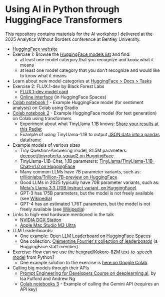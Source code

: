 # Using AI in Python through HuggingFace Transformers

This repository contains materials for the AI workshop I delivered at the 2025 Analytics Without Borders conference at Bentley University.

 - [HuggingFace website](https://huggingface.co/)
 - Exercise 1: Browse the [HuggingFace models list](https://huggingface.co/models) and find:
    - at least one model category that you recognize and know what it means
    - at least one model category that you don’t recognize and would like to know what it means
 - Learn about new model categories at [HuggingFace > Docs > Tasks](https://huggingface.co/tasks)
 - Exercise 2: FLUX.1-dev by Black Forest Labs
    - [FLUX.1-dev model card](https://huggingface.co/black-forest-labs/FLUX.1-dev)
    - [Online interface](https://huggingface.co/spaces/black-forest-labs/FLUX.1-dev) (in HuggingFace Spaces)
 - [Colab notebook 1](https://colab.research.google.com/drive/1NAh5OBwutWfFSnW47ANjT0zNdSRLaJ1F?usp=sharing) - Example HuggingFace model (for sentiment analysis) on Colab using Gradio
 - [Colab notebook 2](https://colab.research.google.com/drive/1qpmS-QZEnSdGtYw5ATWIctD08j-ERNq7?usp=sharing) - Example HuggingFace model (for text generation) on Colab using transformers
    - Experiment about what TinyLlama 1.1B knows: [Share your results at this Padlet](https://bentleyu.padlet.org/ncarter80/what-does-tinyllama-1-1b-know-7bw117qecj9f8u04)
    - Example of using TinyLlama-1.1B to output [JSON data into a pandas dataframe](https://colab.research.google.com/drive/1IDQVnBAE21uyH6Nhn8REku3Ir0Tukadh?usp=sharing)
 - Example models of various sizes
    - Tiny Question-Answering model, 81.5M parameters: [deepset/tinyroberta-squad2 on HuggingFace](https://huggingface.co/deepset/tinyroberta-squad2)
    - TinyLlama-1.1B-Chat, 1.1B parameters: [TinyLlama/TinyLlama-1.1B-Chat-v1.0 on HuggingFace](https://huggingface.co/TinyLlama/TinyLlama-1.1B-Chat-v1.0)
    - Many common LLMs have 7B parameter variants, such as: [trillionlabs/Trillion-7B-preview on HuggingFace](https://huggingface.co/trillionlabs/Trillion-7B-preview)
    - Good LLMs in 2025 typically have 70B parameter variants, such as: [Meta's Llama 3.3 (70B Instruct variant, on HuggingFace)](https://huggingface.co/meta-llama/Llama-3.3-70B-Instruct)
    - GPT-3 has 175B parameters, but the model is not freely available (see [Wikipedia](https://en.wikipedia.org/wiki/GPT-3))
    - GPT-4 has an estimated 1.76T parameters, but the model is not freely available (see [Wikipedia](https://en.wikipedia.org/wiki/GPT-4))
 - Links to high-end hardware mentioned in the talk
    - [NVIDIA DGX Station](https://www.nvidia.com/en-us/products/workstations/dgx-station/)
    - [Apple Mac Studio M3 Ultra](https://www.apple.com/newsroom/2025/03/apple-unveils-new-mac-studio-the-most-powerful-mac-ever/)
 - LLM Leaderboards:
    - One example: [Open LLM Leaderboard on HuggingFace Spaces](https://huggingface.co/spaces/open-llm-leaderboard/open_llm_leaderboard#/)
    - One collection: [Clémentine Fourrier's collection of leaderboards](https://huggingface.co/collections/clefourrier/leaderboards-and-benchmarks-64f99d2e11e92ca5568a7cce) (a HuggingFace staff member)
 - Exercise: How can we use [the hexgrad/Kokoro-82M text-to-speech model](https://huggingface.co/hexgrad/Kokoro-82M) from Python?
    - One example solution to the exercise is [here on Google Colab](https://colab.research.google.com/drive/1YEJ_eEUHcNFjWTLqDjyzqo_lejvUQ-MU?usp=sharing).
 - Calling big models through their APIs
    - [Prompt Engineering for Developers Course on deeplearning.ai](https://www.deeplearning.ai/short-courses/chatgpt-prompt-engineering-for-developers/), by Isa Fulford and Andrew Ng
    - [Colab notebooks 3](https://colab.research.google.com/drive/1EwJPQuykraXSXU6XSR3u2AAN5XOh3PQX?usp=sharing) - Example of calling the Gemini API (requires an API key)
